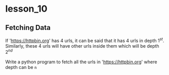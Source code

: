 
# lesson_10
## Fetching Data

If 'https://httpbin.org' has 4 urls, it can be said that it has 4 urls in depth $1^{st}$. Similarly, these 4 urls will have other urls inside them which will be depth $2^{nd}$

Write a python program to fetch all the urls in 'https://httpbin.org' where depth can be `n`
